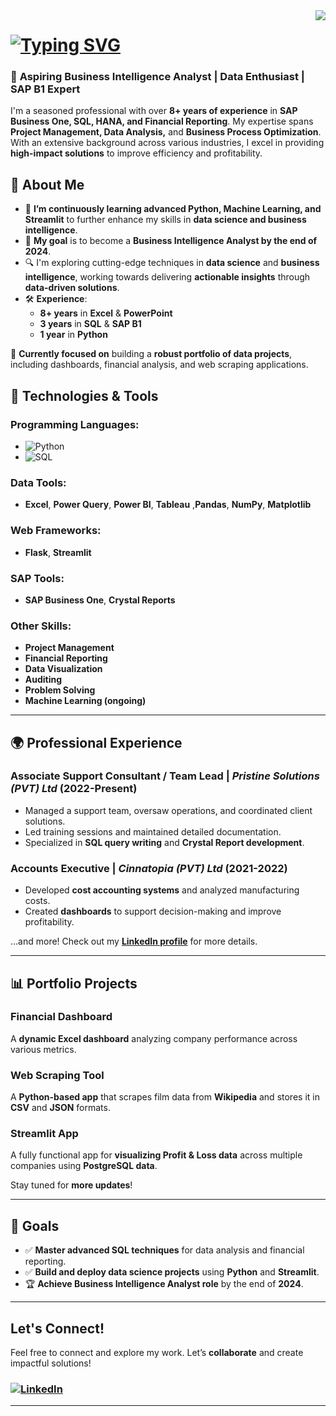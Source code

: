 <img align="right" src="https://visitor-badge.laobi.icu/badge?page_id=Niroshan-git.Niroshan-git" />

<h1 align="centre" >
<a href="https://git.io/typing-svg"><img src="https://readme-typing-svg.demolab.com?font=Fira+Code&size=35&pause=1000&color=134155&width=1000&lines=Hi!+There+%F0%9F%91%8B;I'm+Niroshan+Lakmal+Wickramasooriya!;Aspiring+Business+Intelligence+Analyst+%F0%9F%93%8A;Data+Enthusiast;SAP+B1+Expert" alt="Typing SVG" /></a>
</h1>

### 🚀 **Aspiring Business Intelligence Analyst | Data Enthusiast | SAP B1 Expert**

I'm a seasoned professional with over **8+ years of experience** in **SAP Business One, SQL, HANA, and Financial Reporting**. My expertise spans **Project Management, Data Analysis,** and **Business Process Optimization**. With an extensive background across various industries, I excel in providing **high-impact solutions** to improve efficiency and profitability.

## 🌟 **About Me**
- 🌱 **I’m continuously learning advanced Python, Machine Learning, and Streamlit** to further enhance my skills in **data science and business intelligence**.
- 🎯 **My goal** is to become a **Business Intelligence Analyst by the end of 2024**.
- 🔍 I'm exploring cutting-edge techniques in **data science** and **business intelligence**, working towards delivering **actionable insights** through **data-driven solutions**.
- 🛠️ **Experience**:
  - **8+ years** in **Excel** & **PowerPoint** 
  - **3 years** in **SQL** & **SAP B1**
  - **1 year** in **Python**

💼 **Currently focused on** building a **robust portfolio of data projects**, including dashboards, financial analysis, and web scraping applications.

## 🔧 **Technologies & Tools**
### **Programming Languages:**
- ![Python](https://img.shields.io/badge/Python-%233776AB?style=for-the-badge&logo=python&logoColor=white)
- ![SQL](https://img.shields.io/badge/SQL-%2300f?style=for-the-badge)

### **Data Tools:**
- **Excel**, **Power Query**, **Power BI**, **Tableau** ,**Pandas**, **NumPy**, **Matplotlib**

### **Web Frameworks:**
- **Flask**, **Streamlit**

### **SAP Tools:**
- **SAP Business One**, **Crystal Reports**

### **Other Skills:**
- **Project Management**
- **Financial Reporting**
- **Data Visualization**
- **Auditing**
- **Problem Solving**
- **Machine Learning (ongoing)**

---

## 🌍 **Professional Experience**

### **Associate Support Consultant / Team Lead** | *Pristine Solutions (PVT) Ltd* (2022-Present)
- Managed a support team, oversaw operations, and coordinated client solutions.
- Led training sessions and maintained detailed documentation.
- Specialized in **SQL query writing** and **Crystal Report development**.

### **Accounts Executive** | *Cinnatopia (PVT) Ltd* (2021-2022)
- Developed **cost accounting systems** and analyzed manufacturing costs.
- Created **dashboards** to support decision-making and improve profitability.

…and more! Check out my [**LinkedIn profile**](https://www.linkedin.com) for more details.

---

## 📊 **Portfolio Projects**

### **Financial Dashboard**
A **dynamic Excel dashboard** analyzing company performance across various metrics.

### **Web Scraping Tool**
A **Python-based app** that scrapes film data from **Wikipedia** and stores it in **CSV** and **JSON** formats.

### **Streamlit App**
A fully functional app for **visualizing Profit & Loss data** across multiple companies using **PostgreSQL data**.

Stay tuned for **more updates**!

---

## 🏅 **Goals**
- ✅ **Master advanced SQL techniques** for data analysis and financial reporting.
- ✅ **Build and deploy data science projects** using **Python** and **Streamlit**.
- 🏆 **Achieve Business Intelligence Analyst role** by the end of **2024**.

---

## **Let's Connect!**
Feel free to connect and explore my work. Let’s **collaborate** and create impactful solutions!

### [![LinkedIn](https://img.shields.io/badge/LinkedIn-0077B5?style=for-the-badge&logo=linkedin&logoColor=white)](https://www.linkedin.com)

---

